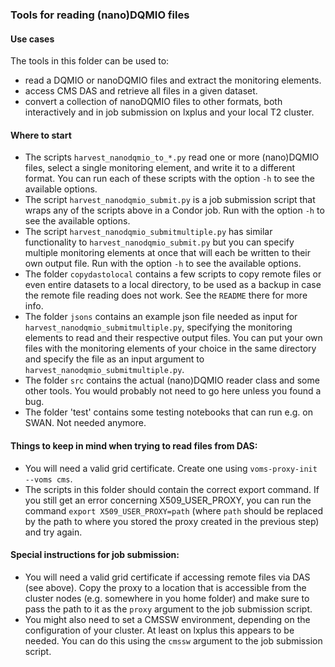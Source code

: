 ### Tools for reading (nano)DQMIO files

#### Use cases
The tools in this folder can be used to:  

- read a DQMIO or nanoDQMIO files and extract the monitoring elements.  
- access CMS DAS and retrieve all files in a given dataset.  
- convert a collection of nanoDQMIO files to other formats, both interactively and in job submission on lxplus and your local T2 cluster.  

#### Where to start  
- The scripts `harvest_nanodqmio_to_*.py` read one or more (nano)DQMIO files, select a single monitoring element, and write it to a different format. You can run each of these scripts with the option `-h` to see the available options.  
- The script `harvest_nanodqmio_submit.py` is a job submission script that wraps any of the scripts above in a Condor job. Run with the option `-h` to see the available options. 
- The script `harvest_nanodqmio_submitmultiple.py` has similar functionality to `harvest_nanodqmio_submit.py` but you can specify multiple monitoring elements at once that will each be written to their own output file. Run with the option `-h` to see the available options.  
- The folder `copydastolocal` contains a few scripts to copy remote files or even entire datasets to a local directory, to be used as a backup in case the remote file reading does not work. See the `README` there for more info. 
- The folder `jsons` contains an example json file needed as input for `harvest_nanodqmio_submitmultiple.py`, specifying the monitoring elements to read and their respective output files. You can put your own files with the monitoring elements of your choice in the same directory and specify the file as an input argument to `harvest_nanodqmio_submitmultiple.py`.  
- The folder `src` contains the actual (nano)DQMIO reader class and some other tools. You would probably not need to go here unless you found a bug.
- The folder 'test' contains some testing notebooks that can run e.g. on SWAN. Not needed anymore.  

#### Things to keep in mind when trying to read files from DAS:  
- You will need a valid grid certificate. Create one using `voms-proxy-init --voms cms`.  
- The scripts in this folder should contain the correct export command. If you still get an error concerning X509\_USER\_PROXY, you can run the command `export X509_USER_PROXY=path` (where `path` should be replaced by the path to where you stored the proxy created in the previous step) and try again.

#### Special instructions for job submission:  
- You will need a valid grid certificate if accessing remote files via DAS (see above). Copy the proxy to a location that is accessible from the cluster nodes (e.g. somewhere in you home folder) and make sure to pass the path to it as the `proxy` argument to the job submission script.  
- You might also need to set a CMSSW environment, depending on the configuration of your cluster. At least on lxplus this appears to be needed. You can do this using the `cmssw` argument to the job submission script.  
